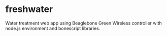 # freshwater
Water treatment web app using Beaglebone Green Wireless controller with node.js environment and bonescript libraries.

